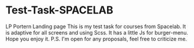 # Test-Task-SPACELAB
LP Portern Landing page
This is my test task for courses from Spacelab. 
It is adaptive for all screens and using Scss. It has a little Js for burger-menu. 
Hope you enjoy it. 
P.S. I'm open for any proposals, feel free to criticize me.
